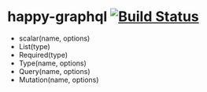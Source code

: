 # happy-graphql [![Build Status](https://travis-ci.org/honpery/happy-graphql.svg?branch=master)](https://travis-ci.org/honpery/happy-graphql)

- scalar(name, options)
- List(type)
- Required(type)
- Type(name, options)
- Query(name, options)
- Mutation(name, options)